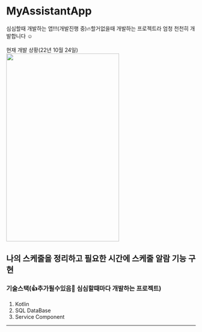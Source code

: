 # MyAssistantApp
심심할때 개발하는 앱!!!(개발진행 중)🔥할거없을때 개발하는 프로젝트라 엄청 천천히 개발합니다 ☺️
<br>
<br>
현재 개발 상황(22년 10월 24일)<br>
<img src="https://user-images.githubusercontent.com/59818827/197536078-bdf07be7-d3ed-454f-9135-038b375ecb85.gif" width="300" height="500">
<br>

나의 스케줄을 정리하고 필요한 시간에 스케줄 알람 기능 구현<br>
--- 
### 기술스택(**👍추가될수있음🧐** 심심할때마다 개발하는 프로젝트)<br>
1. Kotlin
2. SQL DataBase
3. Service Component
---
